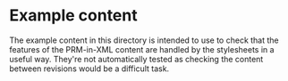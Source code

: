 # Example content

The example content in this directory is intended to use to check that the features
of the PRM-in-XML content are handled by the stylesheets in a useful way. They're not
automatically tested as checking the content between revisions would be a difficult
task.

